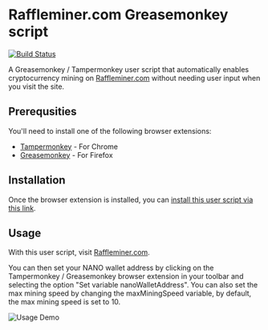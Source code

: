# Raffleminer.com Greasemonkey script

[![Build Status](https://travis-ci.org/jasonheecs/greasemonkey-raffle-miner.svg?branch=master)](https://travis-ci.org/jasonheecs/greasemonkey-raffle-miner)

A Greasemonkey / Tampermonkey user script that automatically enables cryptocurrency mining on [Raffleminer.com](https://www.raffleminer.com/) without needing user input when you visit the site.

## Prerequsities
You'll need to install one of the following browser extensions:

- [Tampermonkey](https://chrome.google.com/webstore/detail/tampermonkey/dhdgffkkebhmkfjojejmpbldmpobfkfo) - For Chrome
- [Greasemonkey](https://addons.mozilla.org/en-US/firefox/addon/greasemonkey/?) - For Firefox

## Installation
Once the browser extension is installed, you can [install this user script via this link](https://greasyfork.org/scripts/369211-raffleminer-com-throttle-script/code/Raffleminercom%20throttle%20script.user.js).

## Usage
With this user script, visit [Raffleminer.com](https://www.raffleminer.com/). 

You can then set your NANO wallet address by clicking on the Tampermonkey / Greasemonkey browser extension in your toolbar and selecting the option "Set variable nanoWalletAddress". You can also set the max mining speed by changing the maxMiningSpeed variable, by default, the max mining speed is set to 10.

![Usage Demo](https://i.imgur.com/qJfXEsd.gif)